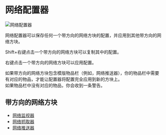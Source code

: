 # 网络配置器

![网络配置器](https://cdn.jsdelivr.net/gh/GuizhanCraft/Networks-Wiki/images/network-configurator.png ':size=25%')

网络配置器可以保存任何一个带方向的网络方块的配置，并应用到其他带方向的网络方块。

Shift+右键点击一个带方向的网络方块可以复制其中的配置。

右键点击一个带方向的网络方块可以应用配置。

如果带方向的网络方块包含模版物品栏（例如，网络推送器），你的物品栏中需要有对应的物品，才能让配置器将配置完全应用到新的方块上。  
如果物品栏中没有对应的物品，你会收到一条警告。

## 带方向的网络方块

- [网络监视器](/Network-Monitor)
- [网络抓取器](/Network-Grabber)
- [网络推送器](/Network-Pusher)
